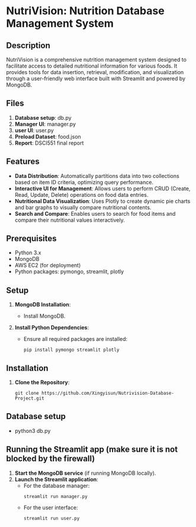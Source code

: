 
# NutriVision: Nutrition Database Management System

## Description
NutriVision is a comprehensive nutrition management system designed to facilitate access to detailed nutritional information for various foods. It provides tools for data insertion, retrieval, modification, and visualization through a user-friendly web interface built with Streamlit and powered by MongoDB.

## Files 
1. **Database setup**: db.py
2. **Manager UI**: manager.py
3. **user UI**: user.py
4. **Preload Dataset**: food.json
5. **Report**: DSCI551 final report

## Features
- **Data Distribution**: Automatically partitions data into two collections based on item ID criteria, optimizing query performance.
- **Interactive UI for Management**: Allows users to perform CRUD (Create, Read, Update, Delete) operations on food data entries.
- **Nutritional Data Visualization**: Uses Plotly to create dynamic pie charts and bar graphs to visually compare nutritional contents.
- **Search and Compare**: Enables users to search for food items and compare their nutritional values interactively.

## Prerequisites
- Python 3.x
- MongoDB
- AWS EC2 (for deployment)
- Python packages: pymongo, streamlit, plotly

## Setup
1. **MongoDB Installation**:
   - Install MongoDB.

2. **Install Python Dependencies**:
   - Ensure all required packages are installed:
     ```
     pip install pymongo streamlit plotly
     ```

## Installation
1. **Clone the Repository**:
   ```
   git clone https://github.com/Xingyisun/Nutrivision-Database-Project.git
   ```
## Database setup
   - python3 db.py
## Running the Streamlit app (make sure it is not blocked by the firewall)
1. **Start the MongoDB service** (if running MongoDB locally).
2. **Launch the Streamlit application**:
   - For the database manager:
     ```
     streamlit run manager.py
     ```
   - For the user interface:
     ```
     streamlit run user.py
     ```

